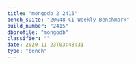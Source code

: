 ```yaml
---
title: "mongodb 2 2415"
bench_suite: "20w48 CI Weekly Benchmark"
build_number: "2415"
dbprofile: "mongodb"
classifier: ""
date: 2020-11-23T03:48:31
type: "bench"
---
```

